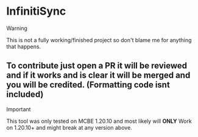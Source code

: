 # InfinitiSync


> [!WARNING]
> This is not a fully working/finished project so don't blame me for anything that happens.


## To contribute just open a PR it will be reviewed and if it works and is clear it will be merged and you will be credited. (Formatting code isnt included)

> [!IMPORTANT]
> This tool was only tested on MCBE 1.20.10 and most likely will **ONLY** Work on 1.20.10+ and might break at any version above.
